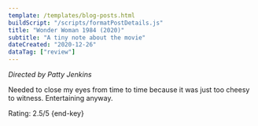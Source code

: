 ```yaml
---
template: /templates/blog-posts.html
buildScript: "/scripts/formatPostDetails.js"
title: "Wonder Woman 1984 (2020)"
subtitle: "A tiny note about the movie"
dateCreated: "2020-12-26"
dataTag: ["review"]
---
```


_Directed by Patty Jenkins_

Needed to close my eyes from time to time because it was just too cheesy to witness. Entertaining anyway.

Rating: 2.5/5 {end-key}
